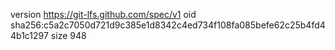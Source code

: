 version https://git-lfs.github.com/spec/v1
oid sha256:c5a2c7050d721d9c385e1d8342c4ed734f108fa085befe62c25b4fd44b1c1297
size 948

